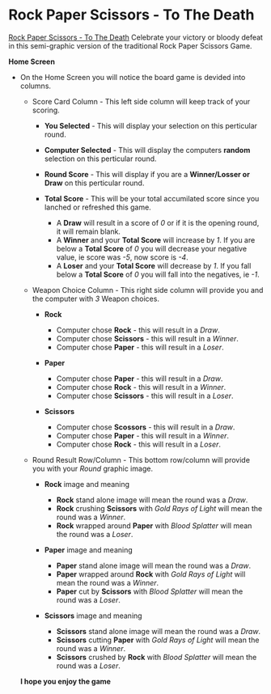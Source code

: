 # Rock Paper Scissors - To The Death

[Rock Paper Scissors - To The Death](https://bradwayne.github.io/R-P-S-Game)
Celebrate your victory or bloody defeat in this semi-graphic version of the traditional Rock Paper Scissors Game.

**Home Screen**

* On the Home Screen you will notice the board game is devided into columns.

    * Score Card Column - This left side column will keep track of your scoring.
        * **You Selected** - This will display your selection on this perticular round.

        * **Computer Selected** - This will display the computers **random** selection on this perticular round.

        * **Round Score** - This will display if you are a **Winner/Losser or Draw** on this perticular round.

        * **Total Score** - This will be your total accumilated score since you lanched or refreshed this game. 
            * A **Draw** will result in a score of *0* or if it is the opening round, it will remain blank.
            * A **Winner** and your **Total Score** will increase by *1*. If you are below a **Total Score** of *0* you will decrease your negative value, ie score was *-5*, now score is *-4*.
            * A **Loser** and your **Total Score** will decrease by *1*. If you fall below a **Total Score** of *0* you will fall into the negatives, ie *-1*.

    * Weapon Choice Column - This right side column will provide you and the computer with *3* Weapon choices.

        * **Rock**
            * Computer chose **Rock** - this will result in a *Draw*.
            * Computer chose **Scissors** - this will result in a *Winner*.
            * Computer chose **Paper** - this will result in a *Loser*.

        * **Paper**
            * Computer chose **Paper** - this will result in a *Draw*.
            * Computer chose **Rock** - this will result in a *Winner*.
            * Computer chose **Scissors** - this will result in a *Loser*.

        * **Scissors**
            * Computer chose **Scossors** - this will result in a *Draw*.
            * Computer chose **Paper** - this will result in a *Winner*.
            * Computer chose **Rock** - this will result in a *Loser*.

    * Round Result Row/Column - This bottom row/column will provide you with your *Round* graphic image.

        * **Rock** image and meaning
            * **Rock** stand alone image will mean the round was a *Draw*.
            * **Rock** crushing **Scissors** with *Gold Rays of Light* will mean the round was a *Winner*.
            * **Rock** wrapped around **Paper** with *Blood Splatter* will mean the round was a *Loser*.

        * **Paper** image and meaning
            * **Paper** stand alone image will mean the round was a *Draw*.
            * **Paper** wrapped around **Rock** with *Gold Rays of Light* will mean the round was a *Winner*.
            * **Paper** cut by **Scissors** with *Blood Splatter* will mean the round was a *Loser*.

        * **Scissors** image and meaning
            * **Scissors** stand alone image will mean the round was a *Draw*.
            * **Scissors** cutting **Paper** with *Gold Rays of Light* will mean the round was a *Winner*.
            * **Scissors** crushed by **Rock** with *Blood Splatter* will mean the round was a *Loser*.

    **I hope you enjoy the game**



